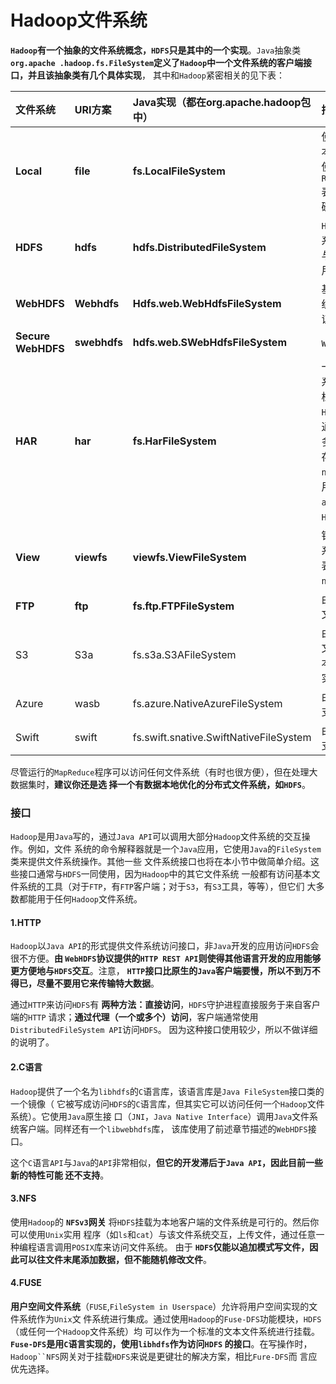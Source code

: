 Hadoop文件系统
============================================================================
**`Hadoop`有一个抽象的文件系统概念，`HDFS`只是其中的一个实现**。`Java`抽象类 **`org.apache
.hadoop.fs.FileSystem`定义了`Hadoop`中一个文件系统的客户端接口，并且该抽象类有几个具体实现**，
其中和`Hadoop`紧密相关的见下表：

| 文件系统 | URI方案 | Java实现（都在org.apache.hadoop包中）| 描述 |
|:--------|:-------|:----------------------------------|:-----|
| **Local** | **file** | **fs.LocalFileSystem** | 使用客户端校验和的本地磁盘文件系统。使用`RawLocalFileSystem`表示无校验和的本地磁盘文件系统 |
| **HDFS** | **hdfs** | **hdfs.DistributedFileSystem** | `Hadoop`的分布式文件系统。将`HDFS`设计成与`MapReduce`结合使用，可以实现高性能 |
| **WebHDFS** | **Webhdfs** | **Hdfs.web.WebHdfsFileSystem** | 基于`HTTP`的文件系统，提供对`HDFS`的认证读/写访问 |
| **Secure WebHDFS** | **swebhdfs** | **hdfs.web.SWebHdfsFileSystem** | `WebHDFS`的`HTTPS`版本 |
| **HAR** | **har** | **fs.HarFileSystem** | 一个构建在其他文件系统之上用于文件存档的文件系统。`Hadoop`存档文件系统通常用于将`HDFS`中的多个文件打包成一个存档文件，以减少`namenode`内存的使用。使用`hadoop`的`achive`命令来创建`HAR`文件 |
| **View** | **viewfs** | **viewfs.ViewFileSystem** | 针对其他`Hadoop`文件系统的客户端挂载表。通常用于为联邦`namenode`创建挂载点 |
| **FTP** | **ftp** | **fs.ftp.FTPFileSystem** | 由`FTP`服务器支持的文件系统 |
| S3 | S3a | fs.s3a.S3AFileSystem | 由`Amazon S3`支持的文件系统。替代老版本的`s3n`（`S3`原生）实现 |
| Azure | wasb | fs.azure.NativeAzureFileSystem | 由`Microsoft Azure`支持的文件系统 |
| Swift | swift | fs.swift.snative.SwiftNativeFileSystem | 由`OpenStack  Swift`支持的文件系统 |

尽管运行的`MapReduce`程序可以访问任何文件系统（有时也很方便），但在处理大数据集时，**建议你还是选
择一个有数据本地优化的分布式文件系统，如`HDFS`**。

### 接口
`Hadoop`是用`Java`写的，通过`Java API`可以调用大部分`Hadoop`文件系统的交互操作。例如，文件
系统的命令解释器就是一个`Java`应用，它使用`Java`的`FileSystem`类来提供文件系统操作。其他一些
文件系统接口也将在本小节中做简单介绍。这些接口通常与`HDFS`一同使用，因为`Hadoop`中的其它文件系统
一般都有访问基本文件系统的工具（对于`FTP`，有`FTP`客户端；对于`S3`，有`S3`工具，等等），但它们
大多数都能用于任何`Hadoop`文件系统。

#### 1.HTTP
`Hadoop`以`Java API`的形式提供文件系统访问接口，非`Java`开发的应用访问`HDFS`会很不方便。**由
`WebHDFS`协议提供的`HTTP REST API`则使得其他语言开发的应用能够更方便地与`HDFS`交互**。注意，
**`HTTP`接口比原生的`Java`客户端要慢，所以不到万不得已，尽量不要用它来传输特大数据**。

通过`HTTP`来访问`HDFS`有 **两种方法：直接访问**，`HDFS`守护进程直接服务于来自客户端的`HTTP`
请求；**通过代理（一个或多个）访问**，客户端通常使用`DistributedFileSystem API`访问`HDFS`。
因为这种接口使用较少，所以不做详细的说明了。

#### 2.C语言
`Hadoop`提供了一个名为`libhdfs`的`C`语言库，该语言库是`Java FileSystem`接口类的一个镜像（
它被写成访问`HDFS`的`C`语言库，但其实它可以访问任何一个`Hadoop`文件系统）。它使用`Java`原生接
口（`JNI`，`Java Native Interface`）调用`Java`文件系统客户端。同样还有一个`libwebhdfs`库，
该库使用了前述章节描述的`WebHDFS`接口。

这个`C`语言`API`与`Java`的`API`非常相似，**但它的开发滞后于`Java API`，因此目前一些新的特性可能
还不支持**。

#### 3.NFS
使用`Hadoop`的 **`NFSv3`网关** 将`HDFS`挂载为本地客户端的文件系统是可行的。然后你可以使用`Unix`实用
程序（如`ls`和`cat`）与该文件系统交互，上传文件，通过任意一种编程语言调用`POSIX`库来访问文件系统。
由于 **`HDFS`仅能以追加模式写文件，因此可以往文件末尾添加数据，但不能随机修改文件**。

#### 4.FUSE
**用户空间文件系统**（`FUSE`,`FileSystem in Userspace`）允许将用户空间实现的文件系统作为`Unix`文
件系统进行集成。通过使用`Hadoop`的`Fuse-DFS`功能模块，`HDFS`（或任何一个`Hadoop`文件系统）均
可以作为一个标准的文本文件系统进行挂载。**`Fuse-DFS`是用`C`语言实现的，使用`libhdfs`作为访问`HDFS`
的接口**。在写操作时，`Hadoop``NFS`网关对于挂载`HDFS`来说是更键壮的解决方案，相比`Fure-DFS`而
言应优先选择。
